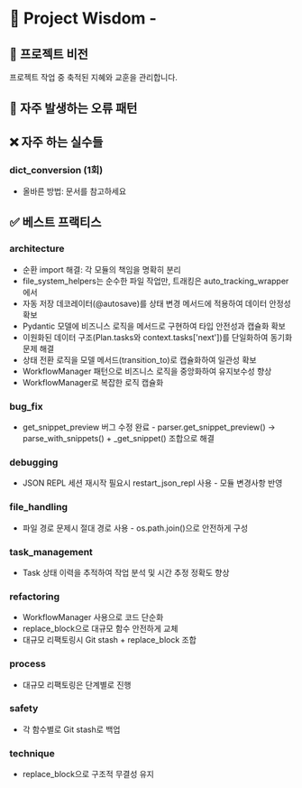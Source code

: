 # 🧠 Project Wisdom - 

## 📌 프로젝트 비전
프로젝트 작업 중 축적된 지혜와 교훈을 관리합니다.

## 🐛 자주 발생하는 오류 패턴

## ❌ 자주 하는 실수들

### dict_conversion (1회)
- 올바른 방법: 문서를 참고하세요

## ✅ 베스트 프랙티스

### architecture
- 순환 import 해결: 각 모듈의 책임을 명확히 분리
- file_system_helpers는 순수한 파일 작업만, 트래킹은 auto_tracking_wrapper에서
- 자동 저장 데코레이터(@autosave)를 상태 변경 메서드에 적용하여 데이터 안정성 확보
- Pydantic 모델에 비즈니스 로직을 메서드로 구현하여 타입 안전성과 캡슐화 확보
- 이원화된 데이터 구조(Plan.tasks와 context.tasks['next'])를 단일화하여 동기화 문제 해결
- 상태 전환 로직을 모델 메서드(transition_to)로 캡슐화하여 일관성 확보
- WorkflowManager 패턴으로 비즈니스 로직을 중앙화하여 유지보수성 향상
- WorkflowManager로 복잡한 로직 캡슐화

### bug_fix
- get_snippet_preview 버그 수정 완료 - parser.get_snippet_preview() → parse_with_snippets() + _get_snippet() 조합으로 해결

### debugging
- JSON REPL 세션 재시작 필요시 restart_json_repl 사용 - 모듈 변경사항 반영

### file_handling
- 파일 경로 문제시 절대 경로 사용 - os.path.join()으로 안전하게 구성

### task_management
- Task 상태 이력을 추적하여 작업 분석 및 시간 추정 정확도 향상

### refactoring
- WorkflowManager 사용으로 코드 단순화
- replace_block으로 대규모 함수 안전하게 교체
- 대규모 리팩토링시 Git stash + replace_block 조합

### process
- 대규모 리팩토링은 단계별로 진행

### safety
- 각 함수별로 Git stash로 백업

### technique
- replace_block으로 구조적 무결성 유지
